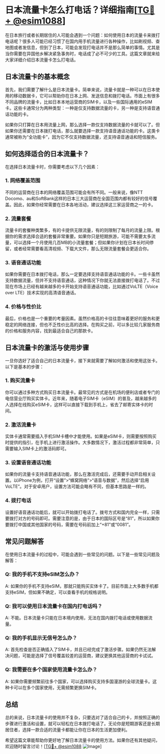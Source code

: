# 日本流量卡怎么打电话？详细指南[[TG💪+ @esim1088](https://t.me/s/esim1088)]

在日本旅行或者长期居住的人可能会遇到一个问题：如何使用日本的流量卡来拨打电话呢？很多人可能已经习惯了在国内用手机流量进行各种操作，比如刷视频、查地图或者发信息，但到了日本，可能会发现打电话并不是那么简单的事情。尤其是当你需要在异国他乡解决紧急事务时，电话成了必不可少的工具。这篇文章就来给大家详细介绍日本流量卡怎么打电话。

## 日本流量卡的基本概念

首先，我们需要了解什么是日本流量卡。简单来说，流量卡就是一种可以在日本使用的移动数据卡，它可以帮助你在日本上网、发送信息和拨打电话。市面上有很多不同品牌的流量卡，比如日本本地运营商的SIM卡，以及一些国际通用的eSIM卡。这些卡通常分为两种类型：一种是仅支持数据流量的卡，另一种是支持语音通话功能的卡。

如果你只打算在日本用流量上网，那么选择一款仅支持数据流量的卡就可以了。但如果你还需要在日本拨打电话，那么就要选择一款支持语音通话功能的卡。这类卡通常被称为“全功能卡”，因为它不仅支持数据流量，还支持语音通话和短信服务。

## 如何选择适合的日本流量卡？

在选择日本流量卡时，你需要考虑以下几个因素：

### 1. **网络覆盖范围**
   不同的运营商在日本的网络覆盖范围可能会有所不同。一般来说，像NTT Docomo、au和SoftBank这样的日本三大运营商在全国范围内都有较好的信号覆盖。因此，如果你经常需要在日本各地活动，建议选择这三家运营商之一的卡。

### 2. **流量套餐**
   流量卡的套餐种类繁多，有的卡提供无限流量，有的则限制了每月的流量上限。根据你的需求选择合适的套餐非常重要。如果你只是短期旅游，可能不需要太多流量，可以选择一个月使用几百MB的小流量套餐；但如果你计划在日本长时间停留，或者经常需要看高清视频、下载大文件，那么无限流量套餐会更适合你。

### 3. **语音通话功能**
   如果你需要在日本拨打电话，那么一定要选择支持语音通话功能的卡。一些卡虽然支持数据流量，但并不支持语音通话，这种情况下你就无法直接拨打电话了。不过现在市场上已经有越来越多的卡开始支持语音通话功能，比如通过VoLTE（Voice over LTE）技术实现的高清语音通话。

### 4. **价格与性价比**
   最后，价格也是一个重要的考量因素。虽然价格高的卡往往意味着更好的服务和更稳定的网络连接，但也不乏性价比高的选择。在购买之前，可以多比较几家服务商的价格和服务内容，找到最适合自己的那款卡。

## 日本流量卡的激活与使用步骤

一旦你选好了适合自己的日本流量卡，接下来就需要了解如何激活和使用这张卡。以下是基本的步骤：

### 1. **购买流量卡**
   你可以通过多种方式购买日本流量卡。最常见的方式是在机场的便利店或者专门的电信营业厅购买实体卡。近年来，随着电子SIM卡（eSIM）的普及，越来越多的人选择在线购买eSIM卡，这样可以直接下载到手机上，省去了邮寄实体卡的时间。

### 2. **激活流量卡**
   实体卡通常需要插入手机SIM卡槽中才能使用。如果是eSIM卡，则需要按照购买时提供的指引，在手机上进行激活操作。大多数情况下，激活过程都非常简单，只需要输入SIM卡上的激活码即可。

### 3. **设置语音通话功能**
   如果你的流量卡支持语音通话功能，那么在激活完成后，还需要手动开启相关设置。以iPhone为例，打开“设置”>“蜂窝网络”>“语音与数据”，然后选择“启用VoLTE”。对于安卓用户，设置方法可能会略有不同，但基本思路是一样的。

### 4. **拨打电话**
   设置好语音通话功能后，就可以开始拨打电话了。拨号方式和国内完全一样，只需要拨打对方的号码即可。需要注意的是，由于日本的国际区号是“81”，所以如果你要拨打中国或其他国家的号码，需要在号码前加上“+81”或“0081”。

## 常见问题解答

在使用日本流量卡的过程中，可能会遇到一些常见的问题。以下是一些常见问题及解答：

### Q: 我的手机不支持eSIM怎么办？
A: 如果你的手机不支持eSIM，那就只能购买实体卡了。目前市面上大多数手机都支持eSIM，但如果不确定，可以查看手机的规格说明。

### Q: 我可以使用日本流量卡在国内打电话吗？
A: 不能。日本流量卡只能在日本境内使用，无法在国内拨打电话或使用数据流量。

### Q: 我的手机显示无信号怎么办？
A: 首先检查是否正确插入了SIM卡，并且已经完成了激活步骤。如果仍然无法解决问题，可能是选择了信号覆盖较差的运营商，建议更换其他运营商的卡试试。

### Q: 我需要在多个国家使用流量卡怎么办？
A: 如果你需要频繁前往多个国家，可以选择购买支持多国漫游的全球流量卡。这种卡可以在多个国家使用，无需频繁更换SIM卡。

## 总结

总的来说，日本流量卡的使用并不复杂，只要选对了适合自己的卡，并按照正确的步骤进行激活和设置，就可以轻松在日本拨打电话了。无论你是短期游客还是长期居住者，选择一款合适的流量卡都能让你在日本的生活更加便利。

希望这篇文章能帮助你更好地了解日本流量卡的使用方法。如果你还有其他疑问，欢迎随时留言讨论！[[TG💪+ @esim1088](https://t.me/s/esim1088) ![Image](https://i.postimg.cc/4NQfJmqS/Snipaste-2025-05-13-00-14-12.png)]
